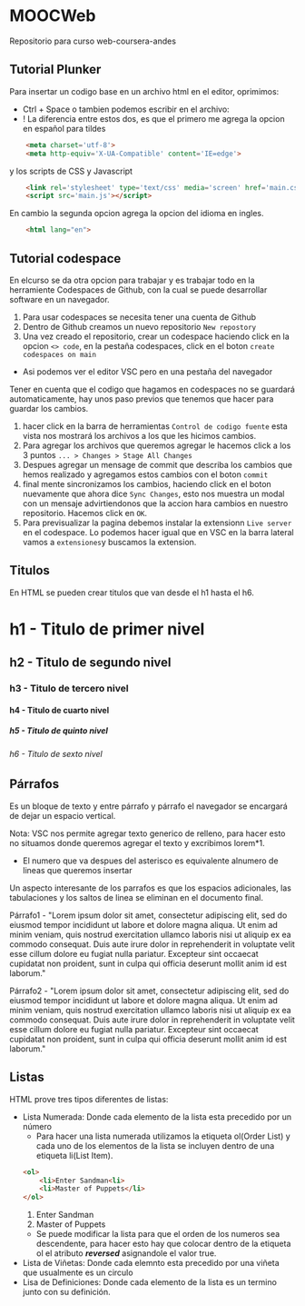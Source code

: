 # MOOCWeb
Repositorio para curso web-coursera-andes

## Tutorial Plunker
Para insertar un codigo base en un archivo html en el editor, oprimimos:
* Ctrl + Space
o tambien podemos escribir en el archivo:
* ! 
La diferencia entre estos dos, es que el primero me agrega la opcion en español para tildes
```html
    <meta charset='utf-8'> 
    <meta http-equiv='X-UA-Compatible' content='IE=edge'>
```
y los scripts de CSS y Javascript
```html
    <link rel='stylesheet' type='text/css' media='screen' href='main.css'>
    <script src='main.js'></script>
```
En cambio la segunda opcion agrega la opcion del idioma en ingles.
```html
    <html lang="en">
```

## Tutorial codespace
En elcurso se da otra opcion para trabajar y es trabajar todo en la herramiente Codespaces de Github, con la cual se puede desarrollar software en un navegador.
1. Para usar codespaces se necesita tener una cuenta de Github
2. Dentro de Github creamos un nuevo repositorio `New repostory`
3. Una vez creado el repositorio, crear un codespace haciendo click en la opcion `<> code`, en la pestaña codespaces, click en el boton `create codespaces on main`
* Asi podemos ver el editor VSC pero en una pestaña del navegador

Tener en cuenta que el codigo que hagamos en codespaces no se guardará automaticamente, hay unos paso previos que tenemos que hacer para guardar los cambios.
1. hacer click en la barra de herramientas `Control de codigo fuente` esta vista nos mostrará los archivos a los que les hicimos cambios.
2. Para agregar los archivos que queremos agregar le hacemos click a los 3 puntos `... > Changes > Stage All Changes`
3. Despues agregar un mensage de commit que describa los cambios que hemos realizado y agregamos estos cambios con el boton `commit`
4. final mente sincronizamos los cambios, haciendo click en el boton nuevamente que ahora dice `Sync Changes`, esto nos muestra un modal con un mensaje advirtiendonos que la accion hara cambios en nuestro repositorio. Hacemos click en `OK`.
5. Para previsualizar la pagina debemos instalar la extensionn `Live server` en el codespace. Lo podemos hacer igual que en VSC en la barra lateral vamos a `extensiones`y buscamos la extension.

## Titulos
En HTML se pueden crear titulos que van desde el h1 hasta el h6.
<h1>h1 - Titulo de primer nivel</h1>
<h2>h2 - Titulo de segundo nivel</h2>
<h3>h3 - Titulo de tercero nivel</h3>
<h4>h4 - Titulo de cuarto nivel</h4>
<h5>h5 - Titulo de quinto nivel</h5>
<h6>h6 - Titulo de sexto nivel</h6>

## Párrafos
Es un bloque de texto y entre párrafo y párrafo el navegador se encargará de dejar un espacio vertical.

Nota: VSC nos permite agregar texto generico de relleno, para hacer esto no situamos donde queremos agregar el texto y excribimos lorem*1.
+ El numero que va despues del asterisco es equivalente alnumero de lineas que queremos insertar

Un aspecto interesante de los parrafos es que los espacios adicionales, las tabulaciones y los saltos de linea se eliminan en el documento final.

<p>Párrafo1 - "Lorem ipsum dolor sit amet, consectetur adipiscing elit, sed do eiusmod tempor incididunt ut labore et dolore magna aliqua. Ut enim ad minim veniam, quis nostrud exercitation ullamco laboris nisi ut aliquip ex ea commodo consequat. Duis aute irure dolor in reprehenderit in voluptate velit esse cillum dolore eu fugiat nulla pariatur. Excepteur sint occaecat cupidatat non proident, sunt in culpa qui officia deserunt mollit anim id est laborum."</p>
<p>Párrafo2 - "Lorem ipsum dolor sit amet, consectetur adipiscing elit, sed do eiusmod tempor incididunt ut labore et dolore magna aliqua. Ut enim ad minim veniam, quis nostrud exercitation ullamco laboris nisi ut aliquip ex ea commodo consequat. Duis aute irure dolor in reprehenderit in voluptate velit esse cillum dolore eu fugiat nulla pariatur. Excepteur sint occaecat cupidatat non proident, sunt in culpa qui officia deserunt mollit anim id est laborum."</p>

## Listas
HTML prove tres tipos diferentes de listas:
* Lista Numerada: Donde cada elemento de la lista esta precedido por un número
    * Para hacer una lista numerada utilizamos la etiqueta ol(Order List) y cada uno de los elementos de la lista se incluyen dentro de una etiqueta li(List Item).
    ```html
    <ol>
        <li>Enter Sandman<li>
        <li>Master of Puppets</li>
    </ol>

    ```
   1. Enter Sandman
   2. Master of Puppets
   * Se puede modificar la lista para que el orden de los numeros sea descendente, para hacer esto hay que colocar dentro de la etiqueta ol el atributo ***reversed*** asignandole el valor true.
* Lista de Viñetas: Donde cada elemnto esta precedido por una viñeta que usualmente es un circulo
* Lisa de Definiciones: Donde cada elemento de la lista es un termino junto con su definición.
